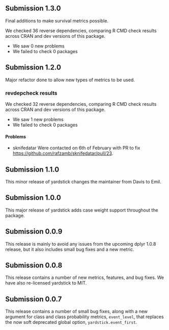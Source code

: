 ## Submission 1.3.0

Final additions to make survival metrics possible.

We checked 36 reverse dependencies, comparing R CMD check results across CRAN and dev versions of this package.

 * We saw 0 new problems
 * We failed to check 0 packages

## Submission 1.2.0

Major refactor done to allow new types of metrics to be used.

### revdepcheck results

We checked 32 reverse dependencies, comparing R CMD check results across CRAN and dev versions of this package.

 * We saw 1 new problems
 * We failed to check 0 packages

#### Problems

* sknifedatar
  Were contacted on 6th of February with PR to fix https://github.com/rafzamb/sknifedatar/pull/23.

## Submission 1.1.0

This minor release of yardstick changes the maintainer from Davis to Emil.

## Submission 1.0.0

This major release of yardstick adds case weight support throughout the package.

## Submission 0.0.9

This release is mainly to avoid any issues from the upcoming dplyr 1.0.8
release, but it also includes small bug fixes and a new metric.

## Submission 0.0.8

This release contains a number of new metrics, features, and bug fixes. We
have also re-licensed yardstick to MIT.

## Submission 0.0.7

This release contains a number of small bug fixes, along with a new argument
for class and class probability metrics, `event_level`, that replaces the
now soft deprecated global option, `yardstick.event_first`.
